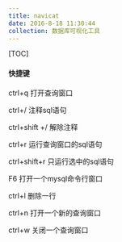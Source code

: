 ```yaml
---
title: navicat
date: 2016-8-18 11:30:44
collection: 数据库可视化工具
---
```

[TOC]

#### 快捷键

ctrl+q           打开查询窗口

ctrl+/            注释sql语句

ctrl+shift +/  解除注释

ctrl+r           运行查询窗口的sql语句

ctrl+shift+r   只运行选中的sql语句

F6               打开一个mysql命令行窗口

ctrl+l            删除一行

ctrl+n           打开一个新的查询窗口

ctrl+w          关闭一个查询窗口
